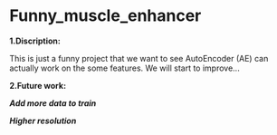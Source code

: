 # Funny_muscle_enhancer

**1.Discription:**

This is just a funny project that we want to see AutoEncoder (AE) can actually work on the some features. We will start to improve...


**2.Future work:**

***Add more data to train***

***Higher resolution***

